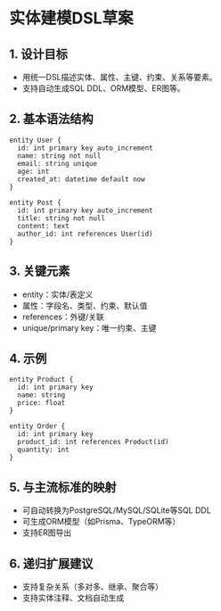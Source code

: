 # 实体建模DSL草案

## 1. 设计目标

- 用统一DSL描述实体、属性、主键、约束、关系等要素。
- 支持自动生成SQL DDL、ORM模型、ER图等。

## 2. 基本语法结构

```dsl
entity User {
  id: int primary key auto_increment
  name: string not null
  email: string unique
  age: int
  created_at: datetime default now
}

entity Post {
  id: int primary key auto_increment
  title: string not null
  content: text
  author_id: int references User(id)
}
```

## 3. 关键元素

- entity：实体/表定义
- 属性：字段名、类型、约束、默认值
- references：外键/关联
- unique/primary key：唯一约束、主键

## 4. 示例

```dsl
entity Product {
  id: int primary key
  name: string
  price: float
}

entity Order {
  id: int primary key
  product_id: int references Product(id)
  quantity: int
}
```

## 5. 与主流标准的映射

- 可自动转换为PostgreSQL/MySQL/SQLite等SQL DDL
- 可生成ORM模型（如Prisma、TypeORM等）
- 支持ER图导出

## 6. 递归扩展建议

- 支持复杂关系（多对多、继承、聚合等）
- 支持实体注释、文档自动生成
